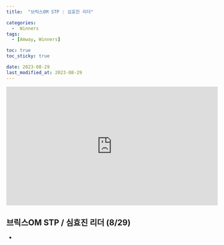 ```yaml
---
title:  "브릭스OM STP : 심효진 리더" 

categories:
  -  Winners
tags:
  - [Amway, Winners]

toc: true
toc_sticky: true

date: 2023-08-29
last_modified_at: 2023-08-29
---
```



<iframe width="560" height="315" src="https://www.youtube.com/embed/O7eSrovu2_o?si=zMe0ZVt9vngKfcWB" title="YouTube video player" frameborder="0" allow="accelerometer; autoplay; clipboard-write; encrypted-media; gyroscope; picture-in-picture; web-share" allowfullscreen></iframe>


## 브릭스OM STP / 심효진 리더 (8/29)

+ 